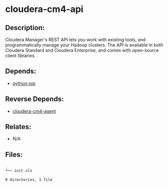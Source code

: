 # cloudera-cm4-api

## Description:

Cloudera Manager's REST API lets you work with existing tools, and
programmatically manage your Hadoop clusters. The API is available in both
Cloudera Standard and Cloudera Enterprise, and comes with open-source client
libraries.

## Depends:

  -  [python-pip](/salt/python-pip)

## Reverse Depends:

  -  [cloudera-cm4-agent](/salt/cloudera-cm4-agent)

## Relates:

  -  N/A

## Files:

```bash
.
└── init.sls

0 directories, 1 file
```
